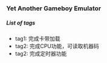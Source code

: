 ### Yet Another Gameboy Emulator
##### List of tags
+ tag1: 完成卡带加载
+ tag2: 完成CPU功能，可读取机器码
+ tag2: 完成定时器功能 
